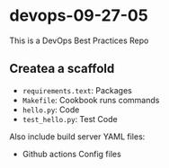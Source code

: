 # devops-09-27-05
This is a DevOps Best Practices Repo

## Createa a scaffold

* `requirements.text`: Packages
* `Makefile`: Cookbook runs commands
* `hello.py`: Code
* `test_hello.py`: Test Code

Also include build server YAML files: 

* Github actions Config files
